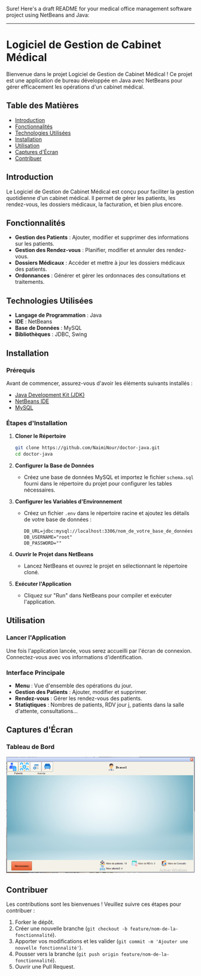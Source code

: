 Sure! Here's a draft README for your medical office management software project using NetBeans and Java:

---

# Logiciel de Gestion de Cabinet Médical

Bienvenue dans le projet Logiciel de Gestion de Cabinet Médical ! Ce projet est une application de bureau développée en Java avec NetBeans pour gérer efficacement les opérations d'un cabinet médical.

## Table des Matières

- [Introduction](#introduction)
- [Fonctionnalités](#fonctionnalités)
- [Technologies Utilisées](#technologies-utilisées)
- [Installation](#installation)
- [Utilisation](#utilisation)
- [Captures d'Écran](#captures-d'écran)
- [Contribuer](#contribuer)


## Introduction

Le Logiciel de Gestion de Cabinet Médical est conçu pour faciliter la gestion quotidienne d'un cabinet médical. Il permet de gérer les patients, les rendez-vous, les dossiers médicaux, la facturation, et bien plus encore.

## Fonctionnalités

- **Gestion des Patients** : Ajouter, modifier et supprimer des informations sur les patients.
- **Gestion des Rendez-vous** : Planifier, modifier et annuler des rendez-vous.
- **Dossiers Médicaux** : Accéder et mettre à jour les dossiers médicaux des patients.
- **Ordonnances** : Générer et gérer les ordonnaces des consultations et traitements.
  

## Technologies Utilisées

- **Langage de Programmation** : Java
- **IDE** : NetBeans
- **Base de Données** : MySQL
- **Bibliothèques** : JDBC, Swing

## Installation

### Prérequis

Avant de commencer, assurez-vous d'avoir les éléments suivants installés :

- [Java Development Kit (JDK)](https://www.oracle.com/java/technologies/javase-downloads.html)
- [NetBeans IDE](https://netbeans.apache.org/download/index.html)
- [MySQL](https://www.mysql.com/)

### Étapes d'Installation

1. **Cloner le Répertoire**

   ```bash
   git clone https://github.com/NaimiNour/doctor-java.git
   cd doctor-java
   ```

2. **Configurer la Base de Données**

   - Créez une base de données MySQL et importez le fichier `schema.sql` fourni dans le répertoire du projet pour configurer les tables nécessaires.

3. **Configurer les Variables d'Environnement**

   - Créez un fichier `.env` dans le répertoire racine et ajoutez les détails de votre base de données :

     ```
     DB_URL=jdbc:mysql://localhost:3306/nom_de_votre_base_de_données
     DB_USERNAME="root"
     DB_PASSWORD=""
     ```

4. **Ouvrir le Projet dans NetBeans**

   - Lancez NetBeans et ouvrez le projet en sélectionnant le répertoire cloné.

5. **Exécuter l'Application**

   - Cliquez sur "Run" dans NetBeans pour compiler et exécuter l'application.

## Utilisation

### Lancer l'Application

Une fois l'application lancée, vous serez accueilli par l'écran de connexion. Connectez-vous avec vos informations d'identification.

### Interface Principale

- **Menu** : Vue d'ensemble des opérations du jour.
- **Gestion des Patients** : Ajouter, modifier et supprimer.
- **Rendez-vous** : Gérer les rendez-vous des patients.
- **Statiqtiques** : Nombres de patients, RDV jour j, patients dans la salle d'attente, consultations...

## Captures d'Écran

### Tableau de Bord

![Tableau de Bord](src/app4.png)



## Contribuer

Les contributions sont les bienvenues ! Veuillez suivre ces étapes pour contribuer :

1. Forker le dépôt.
2. Créer une nouvelle branche (`git checkout -b feature/nom-de-la-fonctionnalité`).
3. Apporter vos modifications et les valider (`git commit -m 'Ajouter une nouvelle fonctionnalité'`).
4. Pousser vers la branche (`git push origin feature/nom-de-la-fonctionnalité`).
5. Ouvrir une Pull Request.

